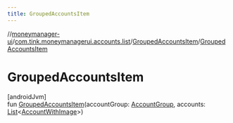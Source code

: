 ```yaml
---
title: GroupedAccountsItem
---
```

//[moneymanager-ui](../../../index.html)/[com.tink.moneymanagerui.accounts.list](../index.html)/[GroupedAccountsItem](index.html)/[GroupedAccountsItem](-grouped-accounts-item.html)



# GroupedAccountsItem



[androidJvm]\
fun [GroupedAccountsItem](-grouped-accounts-item.html)(accountGroup: [AccountGroup](../-account-group/index.html), accounts: [List](https://kotlinlang.org/api/latest/jvm/stdlib/kotlin.collections/-list/index.html)&lt;[AccountWithImage](../../com.tink.moneymanagerui.accounts/-account-with-image/index.html)&gt;)




